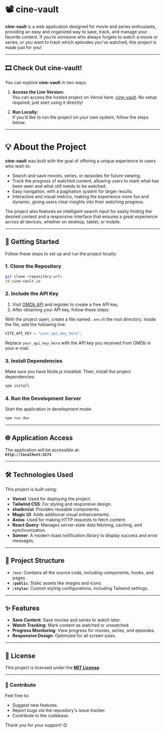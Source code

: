 # 📽️ cine-vault

**cine-vault** is a web application designed for movie and series enthusiasts, providing an easy and organized way to save, track, and manage your favorite content. If you’re someone who always forgets to watch a movie or series, or you want to track which episodes you've watched, this project is made just for you!

---

## 🎞️ **Check Out cine-vault!**

You can explore **cine-vault** in two ways:

1. **Access the Live Version:**  
   You can access the hosted project on Vercel here: <a href="https://cine-vault-prod.vercel.app/" target="_blank">cine-vault</a>.
   No setup required, just start using it directly!

2. **Run Locally:**  
   If you'd like to run the project on your own system, follow the steps below.

---

# 💡 About the Project

**cine-vault** was built with the goal of offering a unique experience to users who wish to:

- Search and save movies, series, or episodes for future viewing.
- Track the progress of watched content, allowing users to mark what has been seen and what still needs to be watched.
- Easy navigation, with a pagination system for larger results.
- Interactive and visual metrics, making the experience more fun and dynamic, giving users clear insights into their watching progress.

The project also features an intelligent search input for easily finding the desired content and a responsive interface that ensures a great experience across all devices, whether on desktop, tablet, or mobile.

---

## 🚀 **Getting Started**

Follow these steps to set up and run the project locally:

### **1. Clone the Repository**

```bash
git clone <repository-url>
cd cine-vault.io
```

### **2. Include the API Key**

1. Visit [OMDb API](https://www.omdbapi.com/apikey.aspx) and register to create a free API key.
2. After obtaining your API key, follow these steps:

With the project open, create a file named `.env` in the root directory. Inside the file, add the following line:

```javascript
VITE_API_KEY = "your_api_key_here";
```

Replace `your_api_key_here` with the API key you received from OMDb in your e-mail.

### **3. Install Dependencies**

Make sure you have Node.js installed. Then, install the project dependencies:

```bash
npm install
```

### **4. Run the Development Server**

Start the application in development mode:

```bash
npm run dev
```

---

## 🌐 **Application Access**

The application will be accessible at:  
**`http://localhost:5173`**

---

## 🛠 **Technologies Used**

This project is built using:

- **Vercel**: Used for deploying the project.
- **Tailwind CSS**: For styling and responsive design.
- **shadcn/ui**: Provides reusable components.
- **Magic UI**: Adds additional visual enhancements.
- **Axios**: Used for making HTTP requests to fetch content.
- **React Query**: Manages server-state data fetching, caching, and synchronization.
- **Sonner**: A modern toast notification library to display success and error messages.

---

## 📂 **Project Structure**

- **`/src`**: Contains all the source code, including components, hooks, and pages.
- **`/public`**: Static assets like images and icons.
- **`/styles`**: Custom styling configurations, including Tailwind settings.

---

## ✨ **Features**

- **Save Content**: Save movies and series to watch later.
- **Watch Tracking**: Mark content as watched or unwatched.
- **Progress Monitoring**: View progress for movies, series, and episodes.
- **Responsive Design**: Optimized for all screen sizes.

---

## 📜 **License**

This project is licensed under the **[MIT License](LICENSE)**.

---

### 🤝 **Contribute**

Feel free to:

- Suggest new features.
- Report bugs via the repository's issue tracker.
- Contribute to the codebase.

Thank you for your support! 😊
